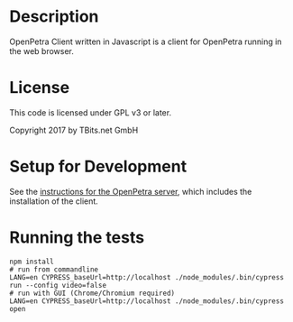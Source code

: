 Description
===========

OpenPetra Client written in Javascript is a client for OpenPetra running in the web browser.

License
=======

This code is licensed under GPL v3 or later.

Copyright 2017 by TBits.net GmbH

Setup for Development
=====================

See the [instructions for the OpenPetra server](https://github.com/openpetra/openpetra#development-setup), which includes the installation of the client.

Running the tests
=================

    npm install
    # run from commandline
    LANG=en CYPRESS_baseUrl=http://localhost ./node_modules/.bin/cypress run --config video=false
    # run with GUI (Chrome/Chromium required)
    LANG=en CYPRESS_baseUrl=http://localhost ./node_modules/.bin/cypress open
